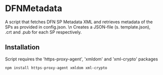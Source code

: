 # DFNMetadata
A script that fetches DFN SP Metadata XML and retrieves metadata of the SPs as provided in config.json. \n
Creates a JSON-file (s. template.json), .crt and .pub for each SP respectively.

## Installation
Script requires the 'https-proxy-agent', 'xmldom' and 'xml-crypto' packages
```bash
npm install https-proxy-agent xmldom xml-crypto
```
